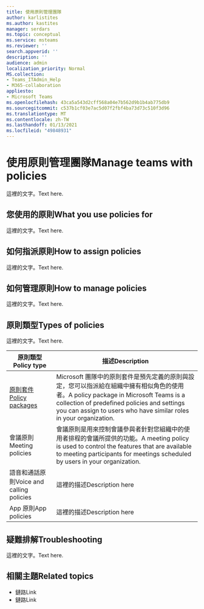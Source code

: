 ```yaml
---
title: 使用原則管理團隊
author: karlistites
ms.author: kastites
manager: serdars
ms.topic: conceptual
ms.service: msteams
ms.reviewer: ''
search.appverid: ''
description: ''
audience: admin
localization_priority: Normal
MS.collection:
- Teams_ITAdmin_Help
- M365-collaboration
appliesto:
- Microsoft Teams
ms.openlocfilehash: 43ca5a543d2cff568a04e7b562d9b1b4ab775db9
ms.sourcegitcommit: c537b1cf03e7ac5d07f2fbf4ba73d73c510f3d96
ms.translationtype: MT
ms.contentlocale: zh-TW
ms.lasthandoff: 01/13/2021
ms.locfileid: "49848931"
---
```

# <a name="manage-teams-with-policies"></a><span data-ttu-id="a0ddb-102">使用原則管理團隊</span><span class="sxs-lookup"><span data-stu-id="a0ddb-102">Manage teams with policies</span></span>

<span data-ttu-id="a0ddb-103">這裡的文字。</span><span class="sxs-lookup"><span data-stu-id="a0ddb-103">Text here.</span></span>

## <a name="what-you-use-policies-for"></a><span data-ttu-id="a0ddb-104">您使用的原則</span><span class="sxs-lookup"><span data-stu-id="a0ddb-104">What you use policies for</span></span>

<span data-ttu-id="a0ddb-105">這裡的文字。</span><span class="sxs-lookup"><span data-stu-id="a0ddb-105">Text here.</span></span>

## <a name="how-to-assign-policies"></a><span data-ttu-id="a0ddb-106">如何指派原則</span><span class="sxs-lookup"><span data-stu-id="a0ddb-106">How to assign policies</span></span>

<span data-ttu-id="a0ddb-107">這裡的文字。</span><span class="sxs-lookup"><span data-stu-id="a0ddb-107">Text here.</span></span>

## <a name="how-to-manage-policies"></a><span data-ttu-id="a0ddb-108">如何管理原則</span><span class="sxs-lookup"><span data-stu-id="a0ddb-108">How to manage policies</span></span>

<span data-ttu-id="a0ddb-109">這裡的文字。</span><span class="sxs-lookup"><span data-stu-id="a0ddb-109">Text here.</span></span>

## <a name="types-of-policies"></a><span data-ttu-id="a0ddb-110">原則類型</span><span class="sxs-lookup"><span data-stu-id="a0ddb-110">Types of policies</span></span>

<span data-ttu-id="a0ddb-111">這裡的文字。</span><span class="sxs-lookup"><span data-stu-id="a0ddb-111">Text here.</span></span>

<span data-ttu-id="a0ddb-112">原則類型</span><span class="sxs-lookup"><span data-stu-id="a0ddb-112">Policy type</span></span> | <span data-ttu-id="a0ddb-113">描述</span><span class="sxs-lookup"><span data-stu-id="a0ddb-113">Description</span></span>
------------|------------
[<span data-ttu-id="a0ddb-114">原則套件</span><span class="sxs-lookup"><span data-stu-id="a0ddb-114">Policy packages</span></span>](https://docs.microsoft.com/microsoftteams/manage-policy-packages) | <span data-ttu-id="a0ddb-115">Microsoft 團隊中的原則套件是預先定義的原則與設定，您可以指派給在組織中擁有相似角色的使用者。</span><span class="sxs-lookup"><span data-stu-id="a0ddb-115">A policy package in Microsoft Teams is a collection of predefined policies and settings you can assign to users who have similar roles in your organization.</span></span>
<span data-ttu-id="a0ddb-116">會議原則</span><span class="sxs-lookup"><span data-stu-id="a0ddb-116">Meeting policies</span></span> | <span data-ttu-id="a0ddb-117">會議原則是用來控制會議參與者針對您組織中的使用者排程的會議所提供的功能。</span><span class="sxs-lookup"><span data-stu-id="a0ddb-117">A meeting policy is used to control the features that are available to meeting participants for meetings scheduled by users in your organization.</span></span>
<span data-ttu-id="a0ddb-118">語音和通話原則</span><span class="sxs-lookup"><span data-stu-id="a0ddb-118">Voice and calling policies</span></span> | <span data-ttu-id="a0ddb-119">這裡的描述</span><span class="sxs-lookup"><span data-stu-id="a0ddb-119">Description here</span></span>
<span data-ttu-id="a0ddb-120">App 原則</span><span class="sxs-lookup"><span data-stu-id="a0ddb-120">App policies</span></span> | <span data-ttu-id="a0ddb-121">這裡的描述</span><span class="sxs-lookup"><span data-stu-id="a0ddb-121">Description here</span></span>

## <a name="troubleshooting"></a><span data-ttu-id="a0ddb-122">疑難排解</span><span class="sxs-lookup"><span data-stu-id="a0ddb-122">Troubleshooting</span></span>

<span data-ttu-id="a0ddb-123">這裡的文字。</span><span class="sxs-lookup"><span data-stu-id="a0ddb-123">Text here.</span></span>

## <a name="related-topics"></a><span data-ttu-id="a0ddb-124">相關主題</span><span class="sxs-lookup"><span data-stu-id="a0ddb-124">Related topics</span></span>

* <span data-ttu-id="a0ddb-125">鏈路</span><span class="sxs-lookup"><span data-stu-id="a0ddb-125">Link</span></span>
* <span data-ttu-id="a0ddb-126">鏈路</span><span class="sxs-lookup"><span data-stu-id="a0ddb-126">Link</span></span>
